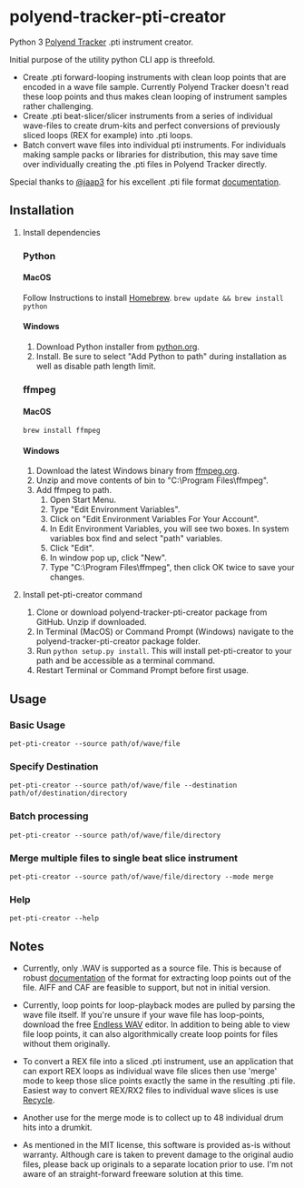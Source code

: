 # polyend-tracker-pti-creator
Python 3 [Polyend Tracker](https://polyend.com/tracker/) .pti instrument creator.

Initial purpose of the utility python CLI app is threefold.
- Create .pti forward-looping instruments with clean loop points that are encoded in a wave file sample. Currently Polyend Tracker doesn't read these loop points and thus makes clean looping of instrument samples rather challenging.
- Create .pti beat-slicer/slicer instruments from a series of individual wave-files to create drum-kits and perfect conversions of previously sliced loops (REX for example) into .pti loops.
- Batch convert wave files into individual pti instruments. For individuals making sample packs or libraries for distribution, this may save time over individually creating the .pti files in Polyend Tracker directly.

Special thanks to [@jaap3](https://github.com/jaap3) for his excellent .pti file format [documentation](https://github.com/jaap3/pti-file-format).


## Installation
1. Install dependencies

    ### Python
    #### MacOS
    Follow Instructions to install [Homebrew](https://brew.sh/).
    ```brew update && brew install python```
    #### Windows
    1. Download Python installer from [python.org](https://www.python.org/).
    2. Install. Be sure to select "Add Python to path" during installation as well as disable path length limit.
   
    ### ffmpeg
    #### MacOS
    ```brew install ffmpeg```
    #### Windows
    1. Download the latest Windows binary from [ffmpeg.org](http://ffmpeg.org/).
    2. Unzip and move contents of bin to "C:\Program Files\ffmpeg".
    3. Add ffmpeg to path.
        1. Open Start Menu.
        2. Type "Edit Environment Variables".
        3. Click on "Edit Environment Variables For Your Account".
        4. In Edit Environment Variables, you will see two boxes. In system variables box find and select "path" variables.
        5. Click "Edit".
        6. In window pop up, click "New".
        7. Type "C:\Program Files\ffmpeg", then click OK twice to save your changes.
    

2. Install pet-pti-creator command
    1. Clone or download polyend-tracker-pti-creator package from GitHub. Unzip if downloaded.
    2. In Terminal (MacOS) or Command Prompt (Windows) navigate to the polyend-tracker-pti-creator package folder.
    3. Run ```python setup.py install```. This will install pet-pti-creator to your path and be accessible as a terminal command.
    4. Restart Terminal or Command Prompt before first usage.
    
## Usage
### Basic Usage
```pet-pti-creator --source path/of/wave/file```

### Specify Destination
```pet-pti-creator --source path/of/wave/file --destination path/of/destination/directory```

### Batch processing
```pet-pti-creator --source path/of/wave/file/directory```

### Merge multiple files to single beat slice instrument 
```pet-pti-creator --source path/of/wave/file/directory --mode merge```

### Help
```pet-pti-creator --help```

## Notes

- Currently, only .WAV is supported as a source file. This is because of robust [documentation](https://sites.google.com/site/musicgapi/technical-documents/wav-file-format#fmt) of the format for extracting loop points out of the file. AIFF and CAF are feasible to support, but not in initial version.

- Currently, loop points for loop-playback modes are pulled by parsing the wave file itself. If you're unsure if your wave file has loop-points, download the free [Endless WAV](https://www.bjoernbojahr.de/endlesswav.html) editor. In addition to being able to view file loop points, it can also algorithmically create loop points for files without them originally.

- To convert a REX file into a sliced .pti instrument, use an application that can export REX loops as individual wave file slices then use 'merge' mode to keep those slice points exactly the same in the resulting .pti file. Easiest way to convert REX/RX2 files to individual wave slices is use [Recycle](https://www.reasonstudios.com/recycle).

- Another use for the merge mode is to collect up to 48 individual drum hits into a drumkit.

- As mentioned in the MIT license, this software is provided as-is without warranty. Although care is taken to prevent damage to the original audio files, please back up originals to a separate location prior to use. I'm not aware of an straight-forward freeware solution at this time.